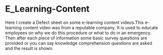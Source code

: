 # E_Learning-Content
Here I create a Defect sheet on some e-learning content videos.This e-learning content video was from a reputable company. It is used to educate employees on why we do this procedure or what to do in an emergency.
Then after each piece of information some basic survey questions are provided or you can say knowledge comprehension questions are asked and the result is shown.
